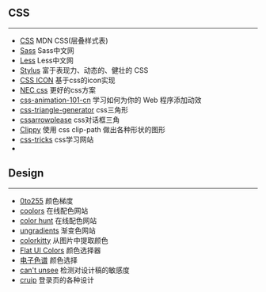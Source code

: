 ## CSS
------

* [CSS](https://developer.mozilla.org/zh-CN/docs/Web/CSS) MDN CSS(层叠样式表)
* [Sass](https://www.sass.hk/guide/) Sass中文网
* [Less](http://lesscss.cn/) Less中文网
* [Stylus](https://stylus.bootcss.com/) 富于表现力、动态的、健壮的 CSS
* [CSS ICON](https://cssicon.space/#/) 基于css的icon实现
* [NEC css](http://nec.netease.com/) 更好的css方案
* [css-animation-101-cn](https://github.com/H-Wakanda/css-animation-101-cn) 学习如何为你的 Web 程序添加动效
* [css-triangle-generator](http://apps.eky.hk/css-triangle-generator/) css三角形
* [cssarrowplease](http://www.cssarrowplease.com/) css对话框三角
* [Clippy](https://bennettfeely.com/clippy/) 使用 css clip-path 做出各种形状的图形
* [css-tricks](https://css-tricks.com/) css学习网站
* 

  
## Design
------

* [0to255](https://www.0to255.com/) 颜色梯度
* [coolors](https://coolors.co/) 在线配色网站
* [color hunt](https://colorhunt.co/) 在线配色网站
* [ungradients](https://uigradients.com/#PunYeta) 渐变色网站
* [colorkitty](https://colorkitty.com/) 从图片中提取颜色
* [Flat UI Colors](https://flatuicolors.com/) 颜色选择器
* [电子色谱](http://tool.sccnn.com/ys/color.htm) 颜色选择
* [can't unsee](https://cantunsee.space/) 检测对设计稿的敏感度
* [cruip](https://cruip.com/) 登录页的各种设计